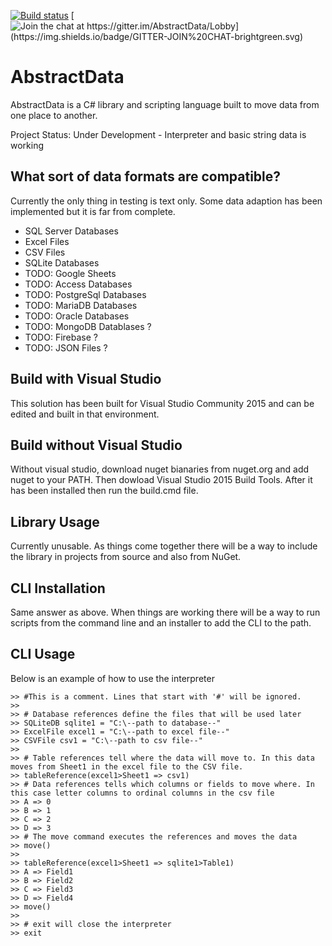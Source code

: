 [![Build status](https://ci.appveyor.com/api/projects/status/0ws893ovb4pv6v3f?svg=true)](https://ci.appveyor.com/project/BenBrougher/abstractdata)
[![Join the chat at https://gitter.im/AbstractData/Lobby]
(https://img.shields.io/badge/GITTER-JOIN%20CHAT-brightgreen.svg)](https://gitter.im/AbstractData/Lobby)

# AbstractData
AbstractData is a C# library and scripting language built to move data from one place to another.

Project Status: Under Development - Interpreter and basic string data is working

## What sort of data formats are compatible?
Currently the only thing in testing is text only. Some data adaption has been implemented but it is far from complete.
- SQL Server Databases  
- Excel Files  
- CSV Files  
- SQLite Databases  
- TODO: Google Sheets  
- TODO: Access Databases  
- TODO: PostgreSql Databases  
- TODO: MariaDB Databases  
- TODO: Oracle Databases  
- TODO: MongoDB Datablases ?  
- TODO: Firebase ?
- TODO: JSON Files ?  

## Build with Visual Studio
This solution has been built for Visual Studio Community 2015 and can be edited and built in that environment.

## Build without Visual Studio
Without visual studio, download nuget bianaries from nuget.org and add nuget to your PATH. Then dowload Visual Studio 2015 Build Tools. After it has been installed then run the build.cmd file.

## Library Usage
Currently unusable. As things come together there will be a way to include the library in projects from source and also from NuGet.

## CLI Installation
Same answer as above. When things are working there will be a way to run scripts from the command line and an installer to add the CLI to the path.

## CLI Usage
Below is an example of how to use the interpreter

<pre><code>>> #This is a comment. Lines that start with '#' will be ignored.
>> 
>> # Database references define the files that will be used later
>> SQLiteDB sqlite1 = "C:\--path to database--"
>> ExcelFile excel1 = "C:\--path to excel file--"
>> CSVFile csv1 = "C:\--path to csv file--"
>>
>> # Table references tell where the data will move to. In this data moves from Sheet1 in the excel file to the CSV file.
>> tableReference(excel1>Sheet1 => csv1)
>> # Data references tells which columns or fields to move where. In this case letter columns to ordinal columns in the csv file
>> A => 0
>> B => 1
>> C => 2
>> D => 3
>> # The move command executes the references and moves the data
>> move()
>>
>> tableReference(excel1>Sheet1 => sqlite1>Table1)
>> A => Field1
>> B => Field2
>> C => Field3
>> D => Field4
>> move()
>>
>> # exit will close the interpreter
>> exit
</code></pre>
